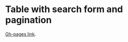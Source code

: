 # Table with search form and pagination

[Gh-pages link](https://factorng.github.io/table-with-search-and-pagination/).
